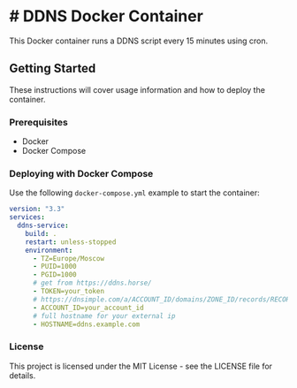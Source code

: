 # # DDNS Docker Container

This Docker container runs a DDNS script every 15 minutes using cron.

## Getting Started

These instructions will cover usage information and how to deploy the container.

### Prerequisites

- Docker
- Docker Compose

### Deploying with Docker Compose

Use the following `docker-compose.yml` example to start the container:

```yaml
version: "3.3"
services:
  ddns-service:
    build: .
    restart: unless-stopped
    environment:
      - TZ=Europe/Moscow
      - PUID=1000
      - PGID=1000
      # get from https://ddns.horse/
      - TOKEN=your_token
      # https://dnsimple.com/a/ACCOUNT_ID/domains/ZONE_ID/records/RECORD_ID/edit
      - ACCOUNT_ID=your_account_id
      # full hostname for your external ip
      - HOSTNAME=ddns.example.com
```

### License

This project is licensed under the MIT License - see the LICENSE file for details.
